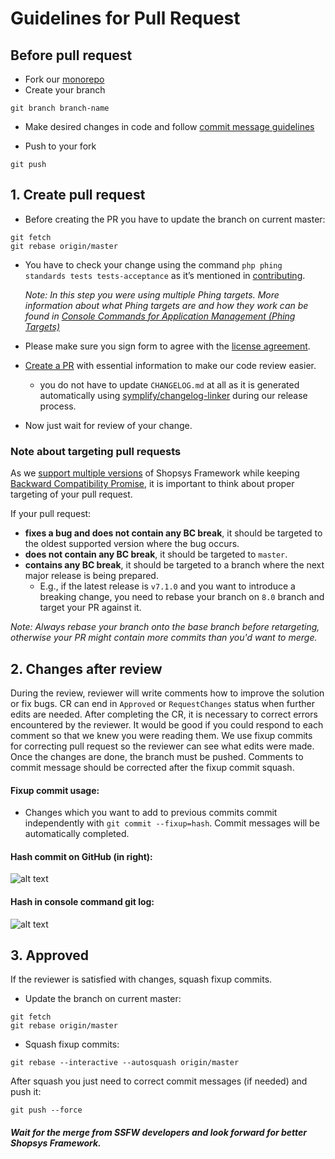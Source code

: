 # Guidelines for Pull Request
##  Before pull request
* Fork our [monorepo](https://github.com/shopsys/shopsys)
* Create your branch

```
git branch branch-name
```

* Make desired changes in code and follow [commit message guidelines](./guidelines-for-creating-commits.md)

* Push to your fork

```
git push
```

## 1. Create pull request

* Before creating the PR you have to update the branch on current master:

```
git fetch
git rebase origin/master
```

* You have to check your change using the command `php phing standards tests tests-acceptance` as it’s mentioned in [contributing](../../project-base/CONTRIBUTING.md).

    *Note: In this step you were using multiple Phing targets.
    More information about what Phing targets are and how they work can be found in [Console Commands for Application Management (Phing Targets)](/docs/introduction/console-commands-for-application-management-phing-targets.md)*

* Please make sure you sign form to agree with the [license agreement](https://www.shopsys-framework.com/license-agreement).
* [Create a PR](https://github.com/shopsys/shopsys/compare?expand=1) with essential information to make our code review easier.
    * you do not have to update `CHANGELOG.md` at all as it is generated automatically using [symplify/changelog-linker](https://github.com/symplify/changeloglinker) during our release process.
* Now just wait for review of your change.

### Note about targeting pull requests
As we [support multiple versions](./backward-compatibility-promise.md#current-release-plan) of Shopsys Framework while keeping [Backward Compatibility Promise](/docs/contributing/backward-compatibility-promise.md), it is important to think about proper targeting of your pull request.

If your pull request:
* **fixes a bug and does not contain any BC break**, it should be targeted to the oldest supported version where the bug occurs.
* **does not contain any BC break**, it should be targeted to `master`.
* **contains any BC break**, it should be targeted to a branch where the next major release is being prepared.
    * E.g., if the latest release is `v7.1.0` and you want to introduce a breaking change, you need to rebase your branch on `8.0` branch and target your PR against it.

*Note: Always rebase your branch onto the base branch before retargeting, otherwise your PR might contain more commits than you'd want to merge.*

## 2. Changes after review
During the review, reviewer will write comments how to improve the solution or fix bugs. CR can end in `Approved` or `RequestChanges` status when further edits are needed. After completing the CR, it is necessary to correct errors encountered by the reviewer.
It would be good if you could respond to each comment so that we knew you were reading them.
We use fixup commits for correcting pull request so the reviewer can see what edits were made. Once the changes are done, the branch must be pushed. Comments to commit message should be corrected after the fixup commit squash.

#### Fixup commit usage:
* Changes which you want to add to previous commits commit independently with ```git commit --fixup=hash```. Commit messages will be automatically completed.  

#### Hash commit on GitHub (in right):

![alt text](./img/github-commit-hash.png)


#### Hash in console command git log:

![alt text](./img/console-hash-commit.png)

## 3. Approved
If the reviewer is satisfied with changes, squash fixup commits.
* Update the branch on current master:

```
git fetch
git rebase origin/master
```

* Squash fixup commits:

```
git rebase --interactive --autosquash origin/master
```
After squash you just need to correct commit messages (if needed) and push it:

```
git push --force
```

##### Wait for the merge from SSFW developers and look forward for better Shopsys Framework.
